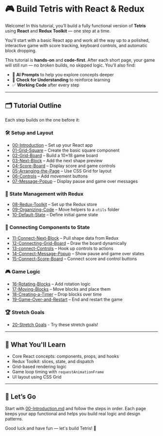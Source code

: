 # 🎮 Build Tetris with React & Redux

Welcome! In this tutorial, you’ll build a fully functional version of **Tetris** using **React** and **Redux Toolkit** — one step at a time.

You'll start with a basic React app and work all the way up to a polished, interactive game with score tracking, keyboard controls, and automatic block dropping.

This tutorial is **hands-on** and **code-first**. After each short page, your game will still run — no broken builds, no skipped logic. You'll also find:

- 🤖 **AI Prompts** to help you explore concepts deeper  
- 🧠 **Check for Understanding** to reinforce learning  
- ✅ **Working Code** after every step  

---

## 🗂️ Tutorial Outline

Each step builds on the one before it:

### 🛠️ Setup and Layout
- [00-Introduction](./00-Introduction.md) – Set up your React app
- [01-Grid-Square](./01-Grid-Square.md) – Create the basic square component
- [02-Grid-Board](./02-Grid-Board.md) – Build a 10×18 game board
- [03-Next-Block](./03-Next-Block.md) – Add the next shape preview
- [04-Score-Board](./04-Score-Board.md) – Display score and game controls
- [05-Arranging-the-Page](./05-Arranging-the-Page.md) – Use CSS Grid for layout
- [06-Controls](./06-Controls.md) – Add movement buttons
- [07-Message-Popup](./07-Message-Popup.md) – Display pause and game over messages

### 🧠 State Management with Redux
- [08-Redux-Toolkit](./08-Redux-Toolkit.md) – Set up the Redux store
- [09-Organizing-Code](./09-Organizing-Code.md) – Move helpers to a `utils` folder
- [10-Default-State](./10-Default-State.md) – Define initial game state

### 🔌 Connecting Components to State
- [11-Connect-Next-Block](./11-Connect-Next-Block.md) – Pull shape data from Redux
- [12-Connecting-Grid-Board](./12-Connecting-Grid-Board.md) – Draw the board dynamically
- [13-connect-Controls](./13-connect-Controls.md) – Hook up controls to actions
- [14-Connect-Message-Popup](./14-Connect-Message-Popup.md) – Show pause and game over states
- [15-Connect-Score-Board](./15-Connect-Score-Board.md) – Connect score and control buttons

### 🎮 Game Logic
- [16-Rotating-Blocks](./16-Rotating-Blocks.md) – Add rotation logic  
- [17-Moving-Blocks](./17-Moving-Blocks.md) – Move blocks and place them  
- [18-Creating-a-Timer](./18-Creating-a-Timer.md) – Drop blocks over time  
- [19-Game-Over-and-Restart](./19-Game-Over-and-Restart.md) – End and restart the game  

### 🏆 Stretch Goals
- [20-Stretch Goals](./20-Stretch-Challenges.md) - Try these stretch goals! 
---

## 🧠 What You'll Learn

- Core React concepts: components, props, and hooks  
- Redux Toolkit: slices, state, and dispatch  
- Grid-based rendering logic  
- Game loop timing with `requestAnimationFrame`  
- UI layout using CSS Grid

---

## 🚀 Let’s Go

Start with [00-Introduction.md](./00-Introduction.md) and follow the steps in order. Each page keeps your app functional and helps you build real logic and design patterns.

Good luck and have fun — let's build Tetris! 🧱
